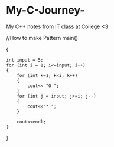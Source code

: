 # My-C-Journey-
My C++ notes from IT class at College &lt;3


//How to make Pattern
main()


{

    int input = 5;
    for (int i = 1; i<=input; i++)
    {
        for (int k=1; k<i; k++)
        {
            cout<< "O ";
        }
        for (int j = input; j>=i; j--)
        {
            cout<<"* ";    
        }

        cout<<endl;
    }
    
    
}
